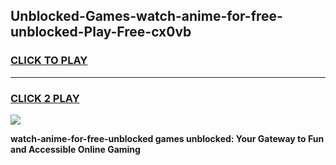 
## Unblocked-Games-watch-anime-for-free-unblocked-Play-Free-cx0vb
<h3>
<a href="https://premium76.site?title=watch-anime-for-free-unblocked&ref=20M">CLICK TO PLAY</a></h3>
<hr>

<h3>
<a href="https://premium76.site?title=watch-anime-for-free-unblocked&ref=20M">CLICK 2 PLAY</a>
  
</h3>

<a href="https://premium76.site?title=watch-anime-for-free-unblocked&ref=19M"><img src="https://clearcache.store/games.png"></a>


**watch-anime-for-free-unblocked games unblocked: Your Gateway to Fun and Accessible Online Gaming**
